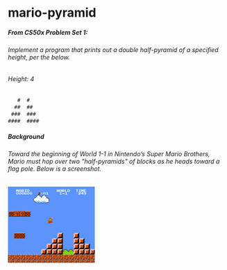 # mario-pyramid

##### From CS50x Problem Set 1:

###### Implement a program that prints out a double half-pyramid of a specified height, per the below.

###### Height: 4
```
   #  #
  ##  ##
 ###  ###
####  ####
```
##### Background
###### Toward the beginning of World 1-1 in Nintendo’s Super Mario Brothers, Mario must hop over two "half-pyramids" of blocks as he heads toward a flag pole. Below is a screenshot.

![Mario Pyramid](img/mario.png)






